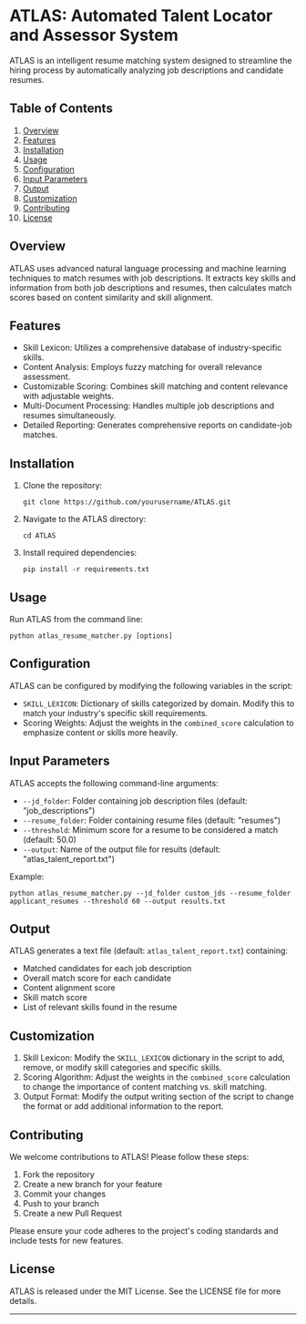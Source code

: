 # ATLAS: Automated Talent Locator and Assessor System

ATLAS is an intelligent resume matching system designed to streamline the hiring process by automatically analyzing job descriptions and candidate resumes.

## Table of Contents
1. [Overview](#overview)
2. [Features](#features)
3. [Installation](#installation)
4. [Usage](#usage)
5. [Configuration](#configuration)
6. [Input Parameters](#input-parameters)
7. [Output](#output)
8. [Customization](#customization)
9. [Contributing](#contributing)
10. [License](#license)

## Overview

ATLAS uses advanced natural language processing and machine learning techniques to match resumes with job descriptions. It extracts key skills and information from both job descriptions and resumes, then calculates match scores based on content similarity and skill alignment.

## Features

- Skill Lexicon: Utilizes a comprehensive database of industry-specific skills.
- Content Analysis: Employs fuzzy matching for overall relevance assessment.
- Customizable Scoring: Combines skill matching and content relevance with adjustable weights.
- Multi-Document Processing: Handles multiple job descriptions and resumes simultaneously.
- Detailed Reporting: Generates comprehensive reports on candidate-job matches.

## Installation

1. Clone the repository:
   ```
   git clone https://github.com/yourusername/ATLAS.git
   ```
2. Navigate to the ATLAS directory:
   ```
   cd ATLAS
   ```
3. Install required dependencies:
   ```
   pip install -r requirements.txt
   ```

## Usage

Run ATLAS from the command line:

```
python atlas_resume_matcher.py [options]
```

## Configuration

ATLAS can be configured by modifying the following variables in the script:

- `SKILL_LEXICON`: Dictionary of skills categorized by domain. Modify this to match your industry's specific skill requirements.
- Scoring Weights: Adjust the weights in the `combined_score` calculation to emphasize content or skills more heavily.

## Input Parameters

ATLAS accepts the following command-line arguments:

- `--jd_folder`: Folder containing job description files (default: "job_descriptions")
- `--resume_folder`: Folder containing resume files (default: "resumes")
- `--threshold`: Minimum score for a resume to be considered a match (default: 50.0)
- `--output`: Name of the output file for results (default: "atlas_talent_report.txt")

Example:
```
python atlas_resume_matcher.py --jd_folder custom_jds --resume_folder applicant_resumes --threshold 60 --output results.txt
```

## Output

ATLAS generates a text file (default: `atlas_talent_report.txt`) containing:

- Matched candidates for each job description
- Overall match score for each candidate
- Content alignment score
- Skill match score
- List of relevant skills found in the resume

## Customization

1. Skill Lexicon: Modify the `SKILL_LEXICON` dictionary in the script to add, remove, or modify skill categories and specific skills.
2. Scoring Algorithm: Adjust the weights in the `combined_score` calculation to change the importance of content matching vs. skill matching.
3. Output Format: Modify the output writing section of the script to change the format or add additional information to the report.

## Contributing

We welcome contributions to ATLAS! Please follow these steps:

1. Fork the repository
2. Create a new branch for your feature
3. Commit your changes
4. Push to your branch
5. Create a new Pull Request

Please ensure your code adheres to the project's coding standards and include tests for new features.

## License

ATLAS is released under the MIT License. See the LICENSE file for more details.

---
